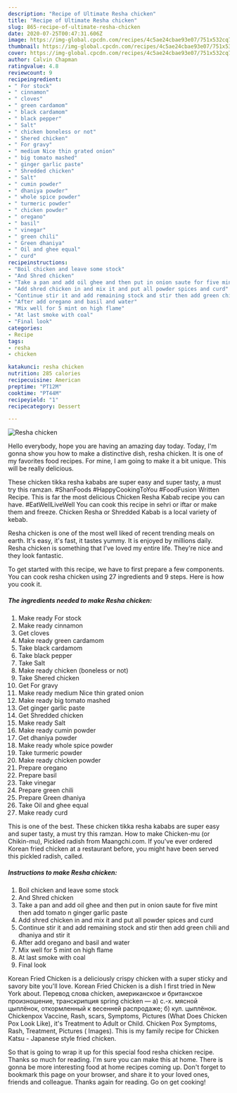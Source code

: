 ```yaml
---
description: "Recipe of Ultimate Resha chicken"
title: "Recipe of Ultimate Resha chicken"
slug: 865-recipe-of-ultimate-resha-chicken
date: 2020-07-25T00:47:31.606Z
image: https://img-global.cpcdn.com/recipes/4c5ae24cbae93e07/751x532cq70/resha-chicken-recipe-main-photo.jpg
thumbnail: https://img-global.cpcdn.com/recipes/4c5ae24cbae93e07/751x532cq70/resha-chicken-recipe-main-photo.jpg
cover: https://img-global.cpcdn.com/recipes/4c5ae24cbae93e07/751x532cq70/resha-chicken-recipe-main-photo.jpg
author: Calvin Chapman
ratingvalue: 4.8
reviewcount: 9
recipeingredient:
- " For stock"
- " cinnamon"
- " cloves"
- " green cardamom"
- " black cardamom"
- " black pepper"
- " Salt"
- " chicken boneless or not"
- " Shered chicken"
- " For gravy"
- " medium Nice thin grated onion"
- " big tomato mashed"
- " ginger garlic paste"
- " Shredded chicken"
- " Salt"
- " cumin powder"
- " dhaniya powder"
- " whole spice powder"
- " turmeric powder"
- " chicken powder"
- " oregano"
- " basil"
- " vinegar"
- " green chili"
- " Green dhaniya"
- " Oil and ghee equal"
- " curd"
recipeinstructions:
- "Boil chicken and leave some stock"
- "And Shred chicken"
- "Take a pan and add oil ghee and then put in onion saute for five mint then add tomato n ginger garlic paste"
- "Add shred chicken in and mix it and put all powder spices and curd"
- "Continue stir it and add remaining stock and stir then add green chili and dhaniya and stir it"
- "After add oregano and basil and water"
- "Mix well for 5 mint on high flame"
- "At last smoke with coal"
- "Final look"
categories:
- Recipe
tags:
- resha
- chicken

katakunci: resha chicken 
nutrition: 285 calories
recipecuisine: American
preptime: "PT12M"
cooktime: "PT44M"
recipeyield: "1"
recipecategory: Dessert

---
```



![Resha chicken](https://img-global.cpcdn.com/recipes/4c5ae24cbae93e07/751x532cq70/resha-chicken-recipe-main-photo.jpg)

Hello everybody, hope you are having an amazing day today. Today, I'm gonna show you how to make a distinctive dish, resha chicken. It is one of my favorites food recipes. For mine, I am going to make it a bit unique. This will be really delicious.

These chicken tikka resha kababs are super easy and super tasty, a must try this ramzan. #ShanFoods #HappyCookingToYou #FoodFusion Written Recipe. This is far the most delicious Chicken Resha Kabab recipe you can have. #EatWellLiveWell You can cook this recipe in sehri or iftar or make them and freeze. Chicken Resha or Shredded Kabab is a local variety of kebab.

Resha chicken is one of the most well liked of recent trending meals on earth. It's easy, it's fast, it tastes yummy. It is enjoyed by millions daily. Resha chicken is something that I've loved my entire life. They're nice and they look fantastic.


To get started with this recipe, we have to first prepare a few components. You can cook resha chicken using 27 ingredients and 9 steps. Here is how you cook it.

<!--inarticleads1-->

##### The ingredients needed to make Resha chicken:

1. Make ready  For stock
1. Make ready  cinnamon
1. Get  cloves
1. Make ready  green cardamom
1. Take  black cardamom
1. Take  black pepper
1. Take  Salt
1. Make ready  chicken (boneless or not)
1. Take  Shered chicken
1. Get  For gravy
1. Make ready  medium Nice thin grated onion
1. Make ready  big tomato mashed
1. Get  ginger garlic paste
1. Get  Shredded chicken
1. Make ready  Salt
1. Make ready  cumin powder
1. Get  dhaniya powder
1. Make ready  whole spice powder
1. Take  turmeric powder
1. Make ready  chicken powder
1. Prepare  oregano
1. Prepare  basil
1. Take  vinegar
1. Prepare  green chili
1. Prepare  Green dhaniya
1. Take  Oil and ghee equal
1. Make ready  curd


This is one of the best. These chicken tikka resha kababs are super easy and super tasty, a must try this ramzan. How to make Chicken-mu (or Chikin-mu), Pickled radish from Maangchi.com. If you&#39;ve ever ordered Korean fried chicken at a restaurant before, you might have been served this pickled radish, called. 

<!--inarticleads2-->

##### Instructions to make Resha chicken:

1. Boil chicken and leave some stock
1. And Shred chicken
1. Take a pan and add oil ghee and then put in onion saute for five mint then add tomato n ginger garlic paste
1. Add shred chicken in and mix it and put all powder spices and curd
1. Continue stir it and add remaining stock and stir then add green chili and dhaniya and stir it
1. After add oregano and basil and water
1. Mix well for 5 mint on high flame
1. At last smoke with coal
1. Final look


Korean Fried Chicken is a deliciously crispy chicken with a super sticky and savory bite you&#39;ll love. Korean Fried Chicken is a dish I first tried in New York about. Перевод слова chicken, американское и британское произношение, транскрипция spring chicken — а) с.-х. мясной цыплёнок, откормленный к весенней распродаже; б) кул. цыплёнок. Chickenpox Vaccine, Rash, scars, Symptoms, Pictures (What Does Chicken Pox Look Like), it&#39;s Treatment to Adult or Child. Chicken Pox Symptoms, Rash, Treatment, Pictures ( Images). This is my family recipe for Chicken Katsu - Japanese style fried chicken. 

So that is going to wrap it up for this special food resha chicken recipe. Thanks so much for reading. I'm sure you can make this at home. There is gonna be more interesting food at home recipes coming up. Don't forget to bookmark this page on your browser, and share it to your loved ones, friends and colleague. Thanks again for reading. Go on get cooking!
